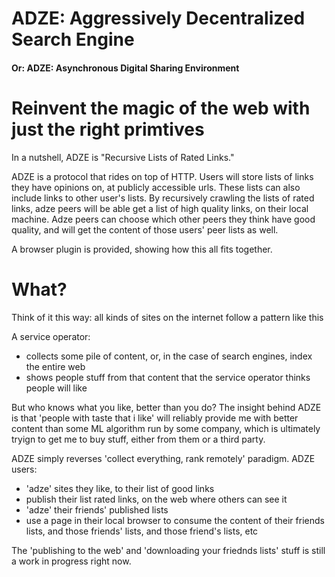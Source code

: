 # ADZE: Aggressively Decentralized Search Engine
#### Or: ADZE: Asynchronous Digital Sharing Environment

# Reinvent the magic of the web with just the right primtives

In a nutshell, ADZE is "Recursive Lists of Rated Links."

ADZE is a protocol that rides on top of HTTP. Users will store lists of links they have opinions on, at publicly accessible urls. These lists can also include links to other user's lists.   By recursively crawling the lists of rated links, adze peers will be able get a list of high quality links, on their local machine.  Adze peers can choose which other peers they think have good quality, and will get the content of those users' peer lists as well.

A browser plugin is provided, showing how this all fits together.


# What?

Think of it this way: all kinds of sites on the internet follow a pattern like this

A service operator:
* collects some pile of content,  or, in the case of search engines, index the entire web
* shows people stuff from that content that the service operator thinks people will like

But who knows what you like, better than you do? The insight behind ADZE is that 'people with taste that i like' will reliably provide me with better content than some ML algorithm run by some company, which is ultimately tryign to get me to buy stuff, either from them or a third party.

ADZE simply reverses 'collect everything, rank remotely' paradigm. ADZE users:

* 'adze' sites they like, to their list of good links
* publish their list rated links, on the web where others can see it
* 'adze' their friends' published lists
* use a page in their local browser to consume the content of their friends lists, and those friends' lists, and those friend's lists, etc

The 'publishing to the web' and 'downloading your friednds lists' stuff is still a work in progress right now.
